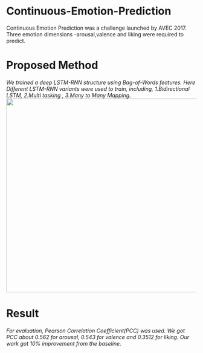 # Continuous-Emotion-Prediction
Continuous Emotion Prediction was a challenge launched by AVEC 2017. 
Three emotion dimensions -arousal,valence and liking were required to predict.

<h1> Proposed Method
<h6>
We trained a deep LSTM-RNN structure using Bag-of-Words features.
Here Different LSTM-RNN variants were used to train, including,
1.Bidirectional LSTM,
2.Multi tasking ,
3.Many to Many Mapping.
<img src="https://github.com/abhijit-buet/Images/blob/main/Slide3.PNG" width="768" height="512">



<h1> Result
 <h6>
For evaluation, Pearson Correlation Coefficient(PCC) was used.
We got PCC about 0.562 for arousal, 0.543 for valence and 0.3512 for liking.
Our work got 10% improvement from the baseline.
